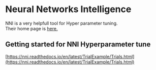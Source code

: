 # Neural Networks Intelligence

NNI is a very helpfull tool for Hyper parameter tuning.   
Their home page is [here.](https://nni.readthedocs.io/en/latest/Overview.html) 


## Getting started for NNI Hyperparameter tune

[https://nni.readthedocs.io/en/latest/TrialExample/Trials.html](https://nni.readthedocs.io/en/latest/TrialExample/Trials.html)
